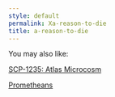 ```yaml
---
style: default
permalink: Xa-reason-to-die
title: a-reason-to-die
---
```

You may also like:

[SCP-1235: Atlas Microcosm](http://scp-wiki.net/scp-1235)

[Prometheans](http://scp-wiki.net/prometheans)
